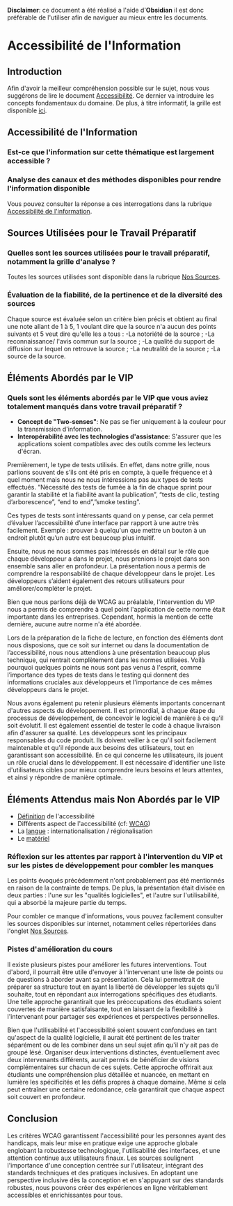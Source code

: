 **Disclaimer**: ce document a été réalisé a l'aide d'**Obsidian** il est donc préférable de l'utiliser afin de naviguer au mieux entre les documents. 
# Accessibilité de l'Information

## Introduction
Afin d'avoir la meilleur compréhension possible sur le sujet, nous vous suggérons de lire le document [Accessibilité](Accessibilité.md). Ce dernier va introduire les concepts fondamentaux du domaine. De plus, à titre informatif, la grille est disponible [ici](https://docs.google.com/spreadsheets/d/1U5AhaWbEWqEmKxnSy090fpGurozNwe8In-T7dUk4tVg/edit?usp=sharing).
## Accessibilité de l'Information
### Est-ce que l'information sur cette thématique est largement accessible ?
### Analyse des canaux et des méthodes disponibles pour rendre l'information disponible

Vous pouvez consulter la réponse a ces interrogations dans la rubrique [Accessibilité de l'information](Accessibilite_accessibile.md).

## Sources Utilisées pour le Travail Préparatif
### Quelles sont les sources utilisées pour le travail préparatif, notamment la grille d'analyse ?
Toutes les sources utilisées sont disponible dans la rubrique [Nos Sources](Nos%20Sources.md).
### Évaluation de la fiabilité, de la pertinence et de la diversité des sources
Chaque source est évaluée selon un critère bien précis et obtient au final une note allant de 1 à 5, 1 voulant dire que la source n'a aucun des points suivants et 5 veut dire qu'elle les a tous :
-La notoriété de la source ;
-La reconnaissance/ l'avis commun sur la source ;
-La qualité du support de diffusion sur lequel on retrouve la source ;
-La neutralité de la source ;
-La source de la source.

## Éléments Abordés par le VIP
### Quels sont les éléments abordés par le VIP que vous aviez totalement manqués dans votre travail préparatif ?

- **Concept de "Two-senses"**: Ne pas se fier uniquement à la couleur pour la transmission d'information.
- **Interopérabilité avec les technologies d'assistance**: S'assurer que les applications soient compatibles avec des outils comme les lecteurs d'écran.

Premièrement, le type de tests utilisés. En effet, dans notre grille, nous parlions souvent de s’ils ont été pris en compte,  à quelle fréquence et à quel moment mais nous ne nous intéressions pas aux types de tests effectués. “Nécessité des tests de fumée à la fin de chaque sprint pour garantir la stabilité et la fiabilité avant la publication​”, “tests de clic, testing d’arborescence”, “end to end”,”smoke testing”.

Ces types de tests sont intéressants quand on y pense, car cela permet d’évaluer l’accessibilité d’une interface par rapport à une autre très facilement. Exemple : prouver à quelqu'un que mettre un bouton à un endroit plutôt qu’un autre est beaucoup plus intuitif.

Ensuite, nous ne nous sommes pas intéressés en détail sur le rôle que chaque développeur a dans le projet, nous prenions le projet dans son ensemble sans aller en profondeur. La présentation nous a permis de comprendre la responsabilité de chaque développeur dans le projet​. Les développeurs s’aident également des retours utilisateurs pour améliorer/compléter le projet.

Bien que nous parlions déjà de WCAG au préalable, l'intervention du VIP nous a permis de comprendre à quel point l'application de cette norme était importante dans les entreprises. Cependant, hormis la mention de cette dernière, aucune autre norme n'a été abordée.

Lors de la préparation de la fiche de lecture, en fonction des éléments dont nous disposions, que ce soit sur internet ou dans la documentation de l’accessibilité, nous nous attendions à une présentation beaucoup plus technique, qui rentrait complètement dans les normes utilisées. Voilà pourquoi quelques points ne nous sont pas venus à l'esprit, comme l’importance des types de tests dans le testing qui donnent des informations cruciales aux développeurs et l'importance de ces mêmes développeurs dans le projet. 

Nous avons également pu retenir plusieurs éléments importants concernant d'autres aspects du développement. Il est primordial, à chaque étape du processus de développement, de concevoir le logiciel de manière à ce qu'il soit évolutif. Il est également essentiel de tester le code à chaque livraison afin d'assurer sa qualité. Les développeurs sont les principaux responsables du code produit. Ils doivent veiller à ce qu'il soit facilement maintenable et qu'il réponde aux besoins des utilisateurs, tout en garantissant son accessibilité.
En ce qui concerne les utilisateurs, ils jouent un rôle crucial dans le développement. Il est nécessaire d'identifier une liste d'utilisateurs cibles pour mieux comprendre leurs besoins et leurs attentes, et ainsi y répondre de manière optimale.

## Éléments Attendus mais Non Abordés par le VIP

- [Définition](Accessibilité.md#Introduction) de l'accessibilité
- Différents aspect de l'accessibilité (cf: [WCAG](WCAG.md))
- La [langue](Accessibilité.md#Langue) : internationalisation / régionalisation
- Le [matériel](Accessibilité.md#Matériel)

### Réflexion sur les attentes par rapport à l'intervention du VIP et sur les pistes de développement pour combler les manques
Les points évoqués précédemment n'ont probablement pas été mentionnés en raison de la contrainte de temps. De plus, la présentation était divisée en deux parties : l'une sur les "qualités logicielles", et l'autre sur l'utilisabilité, qui a absorbé la majeure partie du temps.

Pour combler ce manque d'informations, vous pouvez facilement consulter les sources disponibles sur internet, notamment celles répertoriées dans l'onglet [Nos Sources](Nos%20Sources.md).

### Pistes d'amélioration du cours
Il existe plusieurs pistes pour améliorer les futures interventions. Tout d'abord, il pourrait être utile d'envoyer à l'intervenant une liste de points ou de questions à aborder avant sa présentation. Cela lui permettrait de préparer sa structure tout en ayant la liberté de développer les sujets qu'il souhaite, tout en répondant aux interrogations spécifiques des étudiants. Une telle approche garantirait que les préoccupations des étudiants soient couvertes de manière satisfaisante, tout en laissant de la flexibilité à l'intervenant pour partager ses expériences et perspectives personnelles.

Bien que l'utilisabilité et l'accessibilité soient souvent confondues en tant qu'aspect de la qualité logicielle, il aurait été pertinent de les traiter séparément ou de les combiner dans un seul sujet afin qu'il n'y ait pas de groupé lésé. Organiser deux interventions distinctes, éventuellement avec deux intervenants différents, aurait permis de bénéficier de visions complémentaires sur chacun de ces sujets. Cette approche offrirait aux étudiants une compréhension plus détaillée et nuancée, en mettant en lumière les spécificités et les défis propres à chaque domaine. Même si cela peut entraîner une certaine redondance, cela garantirait que chaque aspect soit couvert en profondeur.

## Conclusion
Les critères WCAG garantissent l'accessibilité pour les personnes ayant des handicaps, mais leur mise en pratique exige une approche globale englobant la robustesse technologique, l'utilisabilité des interfaces, et une attention continue aux utilisateurs finaux. Les sources soulignent l'importance d'une conception centrée sur l'utilisateur, intégrant des standards techniques et des pratiques inclusives. En adoptant une perspective inclusive dès la conception et en s'appuyant sur des standards robustes, nous pouvons créer des expériences en ligne véritablement accessibles et enrichissantes pour tous.